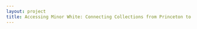```yaml
--- 
layout: project 
title: Accessing Minor White: Connecting Collections from Princeton to Portland
---
```



